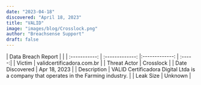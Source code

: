 ```yaml
---
date: "2023-04-18"
discovered: "April 18, 2023"
title: "VALID"
image: "images/blog/Crosslock.png"
author: "Breachsense Support"
draft: false
---
```


| Data Breach Report           |              | 
| :-----------: | :-------------:     |:-------------:    | :-----:|
| Victim      | validcertificadora.com.br      | 
| Threat Actor      | Crosslock      | 
| Date Discovered      | Apr 18, 2023      | 
| Description      | VALID Certificadora Digital Ltda is a company that operates in the Farming industry.      | 
| Leak Size      | Unknown      | 

